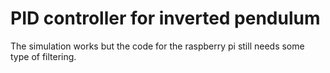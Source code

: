# PID controller for inverted pendulum

The simulation works but the code for the raspberry pi still needs some type of filtering. 
